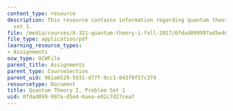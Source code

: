 ```yaml
---
content_type: resource
description: This resource contains information regarding quantum theory I, problem
  set 1.
file: /media/courses/8-321-quantum-theory-i-fall-2017/0fdad099997ad5e46aeae92c7d27cea7_MIT8_321F17_Pset1.pdf
file_type: application/pdf
learning_resource_types:
- Assignments
ocw_type: OCWFile
parent_title: Assignments
parent_type: CourseSection
parent_uid: 961a6529-5931-d77f-9cc1-043f9f57c379
resourcetype: Document
title: Quantum Theory I, Problem Set 1
uid: 0fdad099-997a-d5e4-6aea-e92c7d27cea7
---
```

